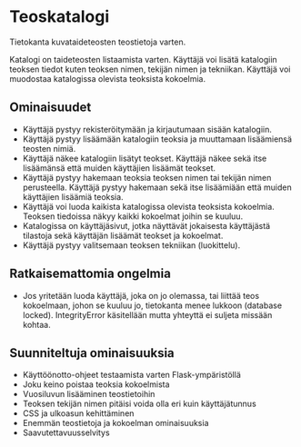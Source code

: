 # Teoskatalogi
Tietokanta kuvataideteosten teostietoja varten.

Katalogi on taideteosten listaamista varten. Käyttäjä voi lisätä katalogiin
teoksen tiedot kuten teoksen nimen, tekijän nimen ja tekniikan. Käyttäjä
voi muodostaa katalogissa olevista teoksista kokoelmia.

## Ominaisuudet
* Käyttäjä pystyy rekisteröitymään ja kirjautumaan sisään katalogiin.
* Käyttäjä pystyy lisäämään katalogiin teoksia ja muuttamaan lisäämiensä teosten
nimiä.
* Käyttäjä näkee katalogiin lisätyt teokset. Käyttäjä näkee sekä itse 
lisäämänsä että muiden käyttäjien lisäämät teokset.
* Käyttäjä pystyy hakemaan teoksia teoksen nimen tai tekijän nimen perusteella. 
Käyttäjä pystyy hakemaan sekä itse lisäämiään että muiden käyttäjien lisäämiä 
teoksia.
* Käyttäjä voi luoda kaikista katalogissa olevista teoksista kokoelmia. Teoksen
tiedoissa näkyy kaikki kokoelmat joihin se kuuluu.
* Katalogissa on käyttäjäsivut, jotka näyttävät jokaisesta käyttäjästä 
tilastoja sekä käyttäjän lisäämät teokset ja kokoelmat.
* Käyttäjä pystyy valitsemaan teoksen tekniikan (luokittelu).

## Ratkaisemattomia ongelmia
* Jos yritetään luoda käyttäjä, joka on jo olemassa, tai liittää teos kokoelmaan, johon se kuuluu jo, tietokanta menee lukkoon (database locked). IntegrityError käsitellään mutta yhteyttä ei suljeta missään kohtaa.

## Suunniteltuja ominaisuuksia
* Käyttöönotto-ohjeet testaamista varten Flask-ympäristöllä
* Joku keino poistaa teoksia kokoelmista
* Vuosiluvun lisääminen teostietoihin
* Teoksen tekijän nimen pitäisi voida olla eri kuin käyttäjätunnus
* CSS ja ulkoasun kehittäminen
* Enemmän teostietoja ja kokoelman ominaisuuksia
* Saavutettavuusselvitys
